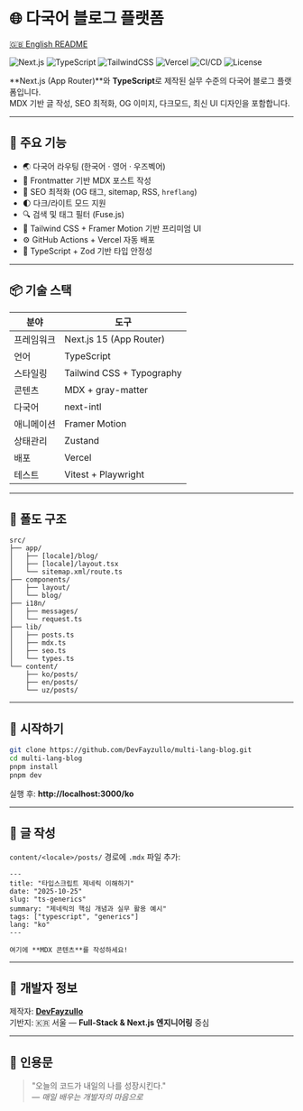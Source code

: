 # 🌐 다국어 블로그 플랫폼

[🇬🇧 English README](./README.md)

![Next.js](https://img.shields.io/badge/Next.js-15-blue?logo=nextdotjs)
![TypeScript](https://img.shields.io/badge/TypeScript-5.6-blue?logo=typescript)
![TailwindCSS](https://img.shields.io/badge/TailwindCSS-3.4-06B6D4?logo=tailwindcss)
![Vercel](https://img.shields.io/badge/배포-Vercel-black?logo=vercel)
![CI/CD](https://img.shields.io/github/actions/workflow/status/DevFayzullo/multi-lang-blog/ci.yml?label=CI%2FCD&logo=github)
![License](https://img.shields.io/badge/License-MIT-green)

**Next.js (App Router)**와 **TypeScript**로 제작된 실무 수준의 다국어 블로그 플랫폼입니다.  
MDX 기반 글 작성, SEO 최적화, OG 이미지, 다크모드, 최신 UI 디자인을 포함합니다.

---

## 🌟 주요 기능

- 🌏 다국어 라우팅 (한국어 · 영어 · 우즈벡어)
- 📝 Frontmatter 기반 MDX 포스트 작성
- 🧭 SEO 최적화 (OG 태그, sitemap, RSS, `hreflang`)
- 🌓 다크/라이트 모드 지원
- 🔍 검색 및 태그 필터 (Fuse.js)
- 🎨 Tailwind CSS + Framer Motion 기반 프리미엄 UI
- ⚙️ GitHub Actions + Vercel 자동 배포
- 🧱 TypeScript + Zod 기반 타입 안정성

---

## 📦 기술 스택
| 분야 | 도구 |
|------|------|
| 프레임워크 | Next.js 15 (App Router) |
| 언어 | TypeScript |
| 스타일링 | Tailwind CSS + Typography |
| 콘텐츠 | MDX + gray-matter |
| 다국어 | next-intl |
| 애니메이션 | Framer Motion |
| 상태관리 | Zustand |
| 배포 | Vercel |
| 테스트 | Vitest + Playwright |

---

## 📁 폴도 구조
```
src/
├── app/
│   ├── [locale]/blog/
│   ├── [locale]/layout.tsx
│   └── sitemap.xml/route.ts
├── components/
│   ├── layout/
│   └── blog/
├── i18n/
│   ├── messages/
│   └── request.ts
├── lib/
│   ├── posts.ts
│   ├── mdx.ts
│   ├── seo.ts
│   └── types.ts
└── content/
    ├── ko/posts/
    ├── en/posts/
    └── uz/posts/
```

---

## 🚀 시작하기
```bash
git clone https://github.com/DevFayzullo/multi-lang-blog.git
cd multi-lang-blog
pnpm install
pnpm dev
```
실행 후: **http://localhost:3000/ko**

---

<!-- ## ⚙️ 환경 변수
```env
NEXT_PUBLIC_BASE_URL=https://yourdomain.vercel.app
NEXT_PUBLIC_DEFAULT_LOCALE=ko
NEXT_PUBLIC_LOCALES=ko,en,uz
``` 

----->

## 🧠 글 작성
`content/<locale>/posts/` 경로에 `.mdx` 파일 추가:
```mdx
---
title: "타입스크립트 제네릭 이해하기"
date: "2025-10-25"
slug: "ts-generics"
summary: "제네릭의 핵심 개념과 실무 활용 예시"
tags: ["typescript", "generics"]
lang: "ko"
---

여기에 **MDX 콘텐츠**를 작성하세요!
```

---

## 💼 개발자 정보

제작자: **[DevFayzullo](https://github.com/DevFayzullo)**  
기반지: 🇰🇷 서울 — **Full-Stack & Next.js 엔지니어링** 중심

---

## 🧠 인용문

> "오늘의 코드가 내일의 나를 성장시킨다."  
> — _매일 배우는 개발자의 마음으로_
